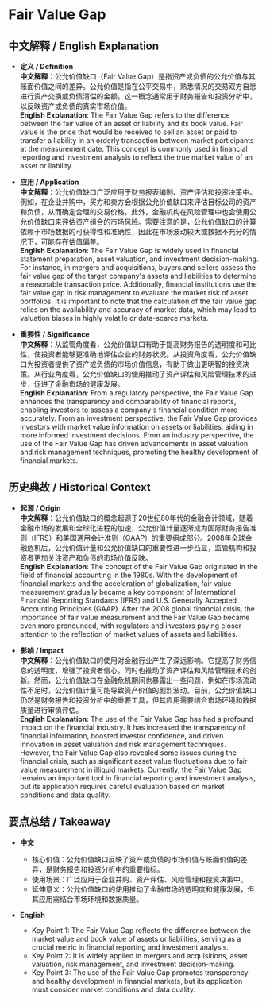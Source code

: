 # Fair Value Gap

## 中文解释 / English Explanation

* **定义 / Definition**  
  **中文解释**：公允价值缺口（Fair Value Gap）是指资产或负债的公允价值与其账面价值之间的差异。公允价值是指在公平交易中，熟悉情况的交易双方自愿进行资产交换或负债清偿的金额。这一概念通常用于财务报告和投资分析中，以反映资产或负债的真实市场价值。  
  **English Explanation**: The Fair Value Gap refers to the difference between the fair value of an asset or liability and its book value. Fair value is the price that would be received to sell an asset or paid to transfer a liability in an orderly transaction between market participants at the measurement date. This concept is commonly used in financial reporting and investment analysis to reflect the true market value of an asset or liability.

* **应用 / Application**  
  **中文解释**：公允价值缺口广泛应用于财务报表编制、资产评估和投资决策中。例如，在企业并购中，买方和卖方会根据公允价值缺口来评估目标公司的资产和负债，从而确定合理的交易价格。此外，金融机构在风险管理中也会使用公允价值缺口来评估资产组合的市场风险。需要注意的是，公允价值缺口的计算依赖于市场数据的可获得性和准确性，因此在市场波动较大或数据不充分的情况下，可能存在估值偏差。  
  **English Explanation**: The Fair Value Gap is widely used in financial statement preparation, asset valuation, and investment decision-making. For instance, in mergers and acquisitions, buyers and sellers assess the fair value gap of the target company's assets and liabilities to determine a reasonable transaction price. Additionally, financial institutions use the fair value gap in risk management to evaluate the market risk of asset portfolios. It is important to note that the calculation of the fair value gap relies on the availability and accuracy of market data, which may lead to valuation biases in highly volatile or data-scarce markets.

* **重要性 / Significance**  
  **中文解释**：从监管角度看，公允价值缺口有助于提高财务报告的透明度和可比性，使投资者能够更准确地评估企业的财务状况。从投资角度看，公允价值缺口为投资者提供了资产或负债的市场价值信息，有助于做出更明智的投资决策。从行业角度看，公允价值缺口的使用推动了资产评估和风险管理技术的进步，促进了金融市场的健康发展。  
  **English Explanation**: From a regulatory perspective, the Fair Value Gap enhances the transparency and comparability of financial reports, enabling investors to assess a company's financial condition more accurately. From an investment perspective, the Fair Value Gap provides investors with market value information on assets or liabilities, aiding in more informed investment decisions. From an industry perspective, the use of the Fair Value Gap has driven advancements in asset valuation and risk management techniques, promoting the healthy development of financial markets.

## 历史典故 / Historical Context

* **起源 / Origin**  
  **中文解释**：公允价值缺口的概念起源于20世纪80年代的金融会计领域，随着金融市场的发展和全球化进程的加速，公允价值计量逐渐成为国际财务报告准则（IFRS）和美国通用会计准则（GAAP）的重要组成部分。2008年全球金融危机后，公允价值计量和公允价值缺口的重要性进一步凸显，监管机构和投资者更加关注资产和负债的市场价值反映。  
  **English Explanation**: The concept of the Fair Value Gap originated in the field of financial accounting in the 1980s. With the development of financial markets and the acceleration of globalization, fair value measurement gradually became a key component of International Financial Reporting Standards (IFRS) and U.S. Generally Accepted Accounting Principles (GAAP). After the 2008 global financial crisis, the importance of fair value measurement and the Fair Value Gap became even more pronounced, with regulators and investors paying closer attention to the reflection of market values of assets and liabilities.

* **影响 / Impact**  
  **中文解释**：公允价值缺口的使用对金融行业产生了深远影响。它提高了财务信息的透明度，增强了投资者信心，同时也推动了资产评估和风险管理技术的创新。然而，公允价值缺口在金融危机期间也暴露出一些问题，例如在市场流动性不足时，公允价值计量可能导致资产价值的剧烈波动。目前，公允价值缺口仍然是财务报告和投资分析中的重要工具，但其应用需要结合市场环境和数据质量进行审慎评估。  
  **English Explanation**: The use of the Fair Value Gap has had a profound impact on the financial industry. It has increased the transparency of financial information, boosted investor confidence, and driven innovation in asset valuation and risk management techniques. However, the Fair Value Gap also revealed some issues during the financial crisis, such as significant asset value fluctuations due to fair value measurement in illiquid markets. Currently, the Fair Value Gap remains an important tool in financial reporting and investment analysis, but its application requires careful evaluation based on market conditions and data quality.

## 要点总结 / Takeaway

* **中文**  
  - 核心价值：公允价值缺口反映了资产或负债的市场价值与账面价值的差异，是财务报告和投资分析中的重要指标。  
  - 使用场景：广泛应用于企业并购、资产评估、风险管理和投资决策中。  
  - 延伸意义：公允价值缺口的使用推动了金融市场的透明度和健康发展，但其应用需结合市场环境和数据质量。  

* **English**  
  - Key Point 1: The Fair Value Gap reflects the difference between the market value and book value of assets or liabilities, serving as a crucial metric in financial reporting and investment analysis.  
  - Key Point 2: It is widely applied in mergers and acquisitions, asset valuation, risk management, and investment decision-making.  
  - Key Point 3: The use of the Fair Value Gap promotes transparency and healthy development in financial markets, but its application must consider market conditions and data quality.